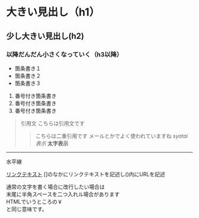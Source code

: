 # 大きい見出し（h1）
## 少し大きい見出し(h2)
### 以降だんだん小さくなっていく（h3以降）

- 箇条書き１
- 箇条書き２
- 箇条書き３

1. 番号付き箇条書き
1. 番号付き箇条書き
1. 番号付き箇条書き

> 引用文
> こちらは引用文です
> > こちらは二重引用です
> > メールとかでよく使われていますね
*syatai表示*
**太字表示**
---
水平線

[リンクテキスト](https://morojyobi.ac.jp)
[]のなかにリンクテキストを記述し()内にURLを記述

通常の文字を書く場合に改行したい場合は  
末尾に半角スペースを二つ入れル場合があります  
HTMLでいうところの￥<br>と同じ意味です。  
